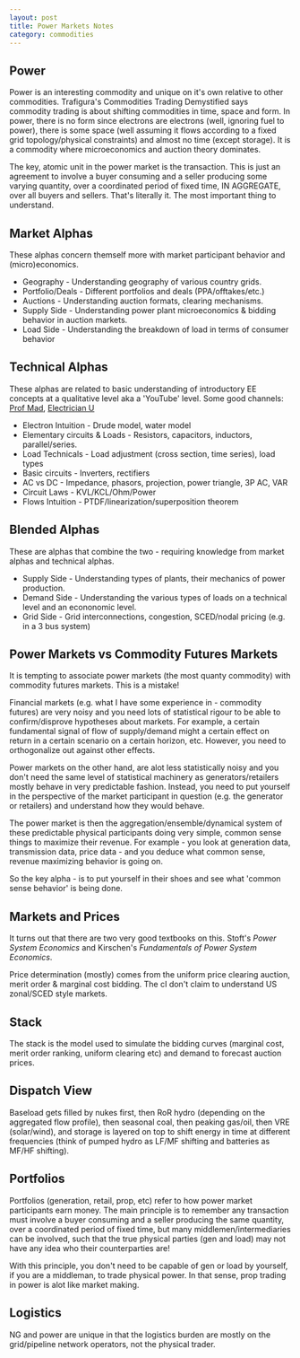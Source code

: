 ```yaml
---
layout: post
title: Power Markets Notes
category: commodities
---
```


## Power

Power is an interesting commodity and unique on it's own relative to other commodities. Trafigura's Commodities Trading Demystified says commodity trading is about shifting commodities in time, space and form. In power, there is no form since electrons are electrons (well, ignoring fuel to power), there is some space (well assuming it flows according to a fixed grid topology/physical constraints) and almost no time (except storage). It is a commodity where microeconomics and auction theory dominates. 

The key, atomic unit in the power market is the transaction. This is just an agreement to involve a buyer consuming and a seller producing some varying quantity, over a coordinated period of fixed time, IN AGGREGATE, over all buyers and sellers. That's literally it. The most important thing to understand.


## Market Alphas

These alphas concern themself more with market participant behavior and (micro)economics. 

* Geography - Understanding geography of various country grids.
* Portfolio/Deals - Different portfolios and deals (PPA/offtakes/etc.) 
* Auctions - Understanding auction formats, clearing mechanisms.
* Supply Side - Understanding power plant microeconomics & bidding behavior in auction markets.
* Load Side  - Understanding the breakdown of load in terms of consumer behavior

## Technical Alphas

These alphas are related to basic understanding of introductory EE concepts at a qualitative level aka a 'YouTube' level. Some good channels: [Prof Mad](https://www.youtube.com/@Profmad), [Electrician U](https://www.youtube.com/watch?v=GCiVNAwErnQ)

* Electron Intuition - Drude model, water model
* Elementary circuits & Loads - Resistors, capacitors, inductors, parallel/series. 
* Load Technicals - Load adjustment (cross section, time series), load types
* Basic circuits - Inverters, rectifiers
* AC vs DC - Impedance, phasors, projection, power triangle, 3P AC, VAR
* Circuit Laws - KVL/KCL/Ohm/Power
* Flows Intuition - PTDF/linearization/superposition theorem

## Blended Alphas

These are alphas that combine the two - requiring knowledge from market alphas and technical alphas.

* Supply Side - Understanding types of plants, their mechanics of power production.
* Demand Side - Understanding the various types of loads on a technical level and an econonomic level.
* Grid Side - Grid interconnections, congestion, SCED/nodal pricing (e.g. in a 3 bus system)

## Power Markets vs Commodity Futures Markets

It is tempting to associate power markets (the most quanty commodity) with commodity futures markets. This is a mistake! 

Financial markets (e.g. what I have some experience in - commodity futures) are very noisy and you need lots of statistical rigour to be able to confirm/disprove hypotheses about markets. For example, a certain fundamental signal of flow of supply/demand might a certain effect on return in a certain scenario on a certain horizon, etc. However, you need to orthogonalize out against other effects.

Power markets on the other hand, are alot less statistically noisy and you don't need the same level of statistical machinery as generators/retailers mostly behave in very predictable fashion. Instead, you need to put yourself in the perspective of the market participant in question (e.g. the generator or retailers) and understand how they would behave.

The power market is then the aggregation/ensemble/dynamical system of these predictable physical participants doing very simple, common sense things to maximize their revenue. For example - you look at generation data, transmission data, price data - and you deduce what common sense, revenue maximizing behavior is going on.

So the key alpha - is to put yourself in their shoes and see what 'common sense behavior' is being done.

## Markets and Prices

It turns out that there are two very good textbooks on this. Stoft's *Power System Economics* and Kirschen's *Fundamentals of Power System Economics*.

Price determination (mostly) comes from the uniform price clearing auction, merit order & marginal cost bidding. The cI don't claim to understand US zonal/SCED style markets.



## Stack

The stack is the model used to simulate the bidding curves (marginal cost, merit order ranking, uniform clearing etc) and demand to forecast auction prices. 

## Dispatch View

Baseload gets filled by nukes first, then RoR hydro (depending on the aggregated flow profile), then seasonal coal, then peaking gas/oil, then VRE (solar/wind), and storage is layered on top to shift energy in time at different frequencies (think of pumped hydro as LF/MF shifting and batteries as MF/HF shifting).

## Portfolios

Portfolios (generation, retail, prop, etc) refer to how power market participants earn money. The main principle is to remember any transaction must involve a buyer consuming and a seller producing the same quantity, over a coordinated period of fixed time, but many middlemen/intermediaries can be involved, such that the true physical parties (gen and load) may not have any idea who their counterparties are!

With this principle, you don't need to be capable of gen or load by yourself, if you are a middleman, to trade physical power. In that sense, prop trading in power is alot like market making.

## Logistics

NG and power are unique in that the logistics burden are mostly on the grid/pipeline network operators, not the physical trader.